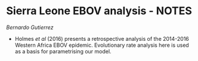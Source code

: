 # Sierra Leone EBOV analysis - NOTES
_Bernardo Gutierrez_

- Holmes _et al_ (2016) presents a retrospective analysis of the 2014-2016 Western Africa EBOV epidemic. Evolutionary rate analysis here is used as a basis for parametrising our model.
